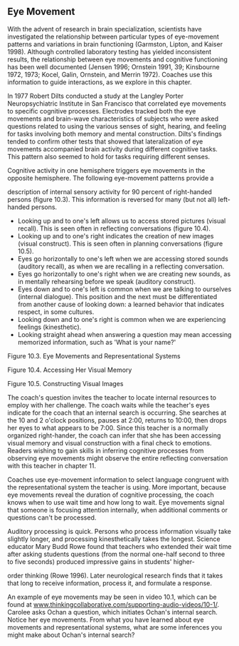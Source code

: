 ## Eye Movement

With the advent of research in brain specialization, scientists have investigated the relationship between particular types of eye-movement patterns and variations in brain functioning (Garmston, Lipton, and Kaiser 1998). Although controlled laboratory testing has yielded inconsistent results, the relationship between eye movements and cognitive functioning has been well documented (Jensen 1996; Ornstein 1991, 39; Kinsbourne 1972, 1973; Kocel, Galin, Ornstein, and Merrin 1972). Coaches use this information to guide interactions, as we explore in this chapter.

In 1977 Robert Dilts conducted a study at the Langley Porter Neuropsychiatric Institute in San Francisco that correlated eye movements to specific cognitive processes. Electrodes tracked both the eye movements and brain-wave characteristics of subjects who were asked questions related to using the various senses of sight, hearing, and feeling for tasks involving both memory and mental construction. Dilts's findings tended to confirm other tests that showed that lateralization of eye movements accompanied brain activity during different cognitive tasks. This pattern also seemed to hold for tasks requiring different senses.

Cognitive activity in one hemisphere triggers eye movements in the opposite hemisphere. The following eye-movement patterns provide a

description of internal sensory activity for 90 percent of right-handed persons (figure 10.3). This information is reversed for many (but not all) left-handed persons.

- Looking up and to one's left allows us to access stored pictures (visual recall). This is seen often in reflecting conversations (figure 10.4).
- Looking up and to one's right indicates the creation of new images (visual construct). This is seen often in planning conversations (figure 10.5).
- Eyes go horizontally to one's left when we are accessing stored sounds (auditory recall), as when we are recalling in a reflecting conversation.
- Eyes go horizontally to one's right when we are creating new sounds, as in mentally rehearsing before we speak (auditory construct).
- Eyes down and to one's left is common when we are talking to ourselves (internal dialogue). This position and the next must be differentiated from another cause of looking down: a learned behavior that indicates respect, in some cultures.
- Looking down and to one's right is common when we are experiencing feelings (kinesthetic).
- Looking straight ahead when answering a question may mean accessing memorized information, such as 'What is your name?'

Figure 10.3. Eye Movements and Representational Systems

<!-- image -->

Figure 10.4. Accessing Her Visual Memory

<!-- image -->

Figure 10.5. Constructing Visual Images

<!-- image -->

The coach's question invites the teacher to locate internal resources to employ with her challenge. The coach waits while the teacher's eyes indicate for the coach that an internal search is occurring. She searches at the 10 and 2 o'clock positions, pauses at 2:00, returns to 10:00, then drops her eyes to what appears to be 7:00. Since this teacher is a normally organized right-hander, the coach can infer that she has been accessing visual memory and visual construction with a final check to emotions. Readers wishing to gain skills in inferring cognitive processes from observing eye movements might observe the entire reflecting conversation with this teacher in chapter 11.

Coaches use eye-movement information to select language congruent with the representational system the teacher is using. More important, because eye movements reveal the duration of cognitive processing, the coach knows when to use wait time and how long to wait. Eye movements signal that someone is focusing attention internally, when additional comments or questions can't be processed.

Auditory processing is quick. Persons who process information visually take slightly longer, and processing kinesthetically takes the longest. Science educator Mary Budd Rowe found that teachers who extended their wait time after asking students questions (from the normal one-half second to three to five seconds) produced impressive gains in students' higher-

order thinking (Rowe 1996). Later neurological research finds that it takes that long to receive information, process it, and formulate a response.

An example of eye movements may be seen in video 10.1, which can be found at www.thinkingcollaborative.com/supporting-audio-videos/10-1/. Carolee asks Ochan a question, which initiates Ochan's internal search. Notice her eye movements. From what you have learned about eye movements and representational systems, what are some inferences you might make about Ochan's internal search?